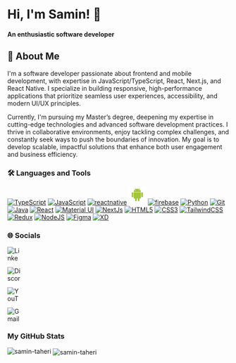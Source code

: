 
# Hi, I'm Samin! 👋
#### An enthusiastic software developer



## 🚀 About Me

I'm a software developer passionate about frontend and mobile development, with expertise in JavaScript/TypeScript, React, Next.js, and React Native. I specialize in building responsive, high-performance applications that prioritize seamless user experiences, accessibility, and modern UI/UX principles.

Currently, I'm pursuing my Master’s degree, deepening my expertise in cutting-edge technologies and advanced software development practices. I thrive in collaborative environments, enjoy tackling complex challenges, and constantly seek ways to push the boundaries of innovation. My goal is to develop scalable, impactful solutions that enhance both user engagement and business efficiency.



### 🛠 Languages and Tools

<p align="left">
<a href="https://www.typescriptlang.org/" target="_blank" rel="noreferrer"><img src="https://raw.githubusercontent.com/danielcranney/readme-generator/main/public/icons/skills/typescript-colored.svg" width="36" height="36" alt="TypeScript" /></a>
   <a href="https://developer.mozilla.org/en-US/docs/Web/JavaScript" target="_blank" rel="noreferrer"><img src="https://raw.githubusercontent.com/danielcranney/readme-generator/main/public/icons/skills/javascript-colored.svg" width="36" height="36" alt="JavaScript" /></a>
  <a href="https://reactnative.dev/" target="_blank" rel="noreferrer"> <img src="https://reactnative.dev/img/header_logo.svg" alt="reactnative" width="40" height="40"/></a>
  <a href="https://developer.android.com" target="_blank" rel="noreferrer"><img src="https://raw.githubusercontent.com/devicons/devicon/master/icons/android/android-original-wordmark.svg" alt="android" width="40" height="40"/></a>
  <a href="https://firebase.google.com/" target="_blank" rel="noreferrer"><img src="https://www.vectorlogo.zone/logos/firebase/firebase-icon.svg" alt="firebase" width="40" height="40"/></a> 
  <a href="https://www.python.org/" target="_blank" rel="noreferrer"><img src="https://raw.githubusercontent.com/danielcranney/readme-generator/main/public/icons/skills/python-colored.svg" width="36" height="36" alt="Python" /></a>
  <a href="https://git-scm.com/" target="_blank" rel="noreferrer"><img src="https://raw.githubusercontent.com/danielcranney/readme-generator/main/public/icons/skills/git-colored.svg" width="36" height="36" alt="Git" /></a>
  <a href="https://www.oracle.com/java/" target="_blank" rel="noreferrer"><img src="https://raw.githubusercontent.com/danielcranney/readme-generator/main/public/icons/skills/java-colored.svg" width="36" height="36" alt="Java" /></a>
  <a href="https://reactjs.org/" target="_blank" rel="noreferrer"><img src="https://raw.githubusercontent.com/danielcranney/readme-generator/main/public/icons/skills/react-colored.svg" width="36" height="36" alt="React" /></a>
  <a href="https://mui.com/" target="_blank" rel="noreferrer"><img src="https://raw.githubusercontent.com/danielcranney/readme-generator/main/public/icons/skills/materialui-colored.svg" width="36" height="36" alt="Material UI" /></a>
  <a href="https://nextjs.org/docs" target="_blank" rel="noreferrer"><img src="https://raw.githubusercontent.com/danielcranney/readme-generator/main/public/icons/skills/nextjs-colored.svg" width="36" height="36" alt="NextJs" /></a>
  <a href="https://developer.mozilla.org/en-US/docs/Glossary/HTML5" target="_blank" rel="noreferrer"><img src="https://raw.githubusercontent.com/danielcranney/readme-generator/main/public/icons/skills/html5-colored.svg" width="36" height="36" alt="HTML5" /></a>
  <a href="https://www.w3.org/TR/CSS/#css" target="_blank" rel="noreferrer"><img src="https://raw.githubusercontent.com/danielcranney/readme-generator/main/public/icons/skills/css3-colored.svg" width="36" height="36" alt="CSS3" /></a>
  <a href="https://tailwindcss.com/" target="_blank" rel="noreferrer"><img src="https://raw.githubusercontent.com/danielcranney/readme-generator/main/public/icons/skills/tailwindcss-colored.svg" width="36" height="36" alt="TailwindCSS" /></a>
  <a href="https://redux.js.org/" target="_blank" rel="noreferrer"><img src="https://raw.githubusercontent.com/danielcranney/readme-generator/main/public/icons/skills/redux-colored.svg" width="36" height="36" alt="Redux" /></a>
  <a href="https://nodejs.org/en/" target="_blank" rel="noreferrer"><img src="https://raw.githubusercontent.com/danielcranney/readme-generator/main/public/icons/skills/nodejs-colored.svg" width="36" height="36" alt="NodeJS" /></a>
  <a href="https://www.figma.com/" target="_blank" rel="noreferrer"><img src="https://raw.githubusercontent.com/danielcranney/readme-generator/main/public/icons/skills/figma-colored.svg" width="36" height="36" alt="Figma" /></a>
  <a href="https://www.adobe.com/uk/products/xd.html" target="_blank" rel="noreferrer"><img src="https://raw.githubusercontent.com/danielcranney/readme-generator/main/public/icons/skills/xd-colored.svg" width="36" height="36" alt="XD" /></a>
</p>




### 🌐 Socials  

<p align="left" style="display: flex; align-items: center; gap: 15px; flex-wrap: wrap;">
  <a href="https://www.linkedin.com/in/YOUR-LINKEDIN-USERNAME" target="_blank" rel="noreferrer" 
     style="text-decoration: none; display: flex; align-items: center; border-bottom: none;">
    <img src="https://raw.githubusercontent.com/danielcranney/readme-generator/main/public/icons/socials/linkedin.svg" 
         width="32" height="32" alt="LinkedIn" style="vertical-align: middle; border-bottom: none;" />
  </a>
  
  <a href="https://discord.com/users/samin5601" target="_blank" rel="noreferrer" 
     style="text-decoration: none; display: flex; align-items: center; border-bottom: none;">
    <img src="https://skillicons.dev/icons?i=discord" width="32" height="32" alt="Discord" 
         style="vertical-align: middle; border-bottom: none;" />
  </a>

  <a href="https://www.youtube.com/@samintaheri2090" target="_blank" rel="noreferrer" 
     style="text-decoration: none; display: flex; align-items: center; border-bottom: none;">
    <img src="https://raw.githubusercontent.com/danielcranney/readme-generator/main/public/icons/socials/youtube.svg" 
         width="32" height="32" alt="YouTube" style="vertical-align: middle; border-bottom: none;" />
  </a>

  <a href="mailto:samin.taheri501@gmail.com" target="_blank" rel="noreferrer" 
     style="text-decoration: none; display: flex; align-items: center; border-bottom: none;">
    <img src="https://upload.wikimedia.org/wikipedia/commons/7/7e/Gmail_icon_%282020%29.svg" 
         width="32" height="32" alt="Gmail" style="vertical-align: middle; border-bottom: none;" />
  </a>
</p>





### My GitHub Stats

<p>
  <img align="left" src="https://github-readme-stats.vercel.app/api/top-langs?username=samin-taheri&show_icons=true&locale=en&layout=compact" alt="samin-taheri" />
</p>

<p>
  &nbsp;<img align="center" src="https://github-readme-stats.vercel.app/api?username=samin-taheri&show_icons=true&locale=en" alt="samin-taheri" />
</p>


